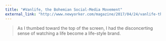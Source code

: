 ```yaml
---
title: "#Vanlife, the Bohemian Social-Media Movement"
external_link: "http://www.newyorker.com/magazine/2017/04/24/vanlife-the-bohemian-social-media-movement"
---
```

> As I thumbed toward the top of the screen, I had the disconcerting sense of watching a life become a life-style brand.

